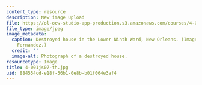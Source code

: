 ```yaml
---
content_type: resource
description: New image Upload
file: https://ol-ocw-studio-app-production.s3.amazonaws.com/courses/4-001j-cityscope-new-orleans-spring-2007/884554cde18f56b10e8bb01f064e3af4_4-001js07-th.jpg
file_type: image/jpeg
image_metadata:
  caption: Destroyed house in the Lower Ninth Ward, New Orleans. (Image by Prof. John
    Fernandez.)
  credit: ''
  image-alt: Photograph of a destroyed house.
resourcetype: Image
title: 4-001js07-th.jpg
uid: 884554cd-e18f-56b1-0e8b-b01f064e3af4
---
```

